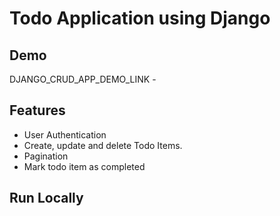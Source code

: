 
# Todo Application using Django


## Demo

DJANGO_CRUD_APP_DEMO_LINK -


## Features

- User Authentication
- Create, update and delete Todo Items.
- Pagination
- Mark todo item as completed

  
## Run Locally

